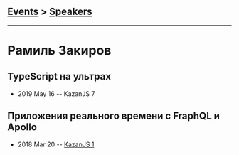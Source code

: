 ## [Events](../README.md) > [Speakers](../speakers.md)
---

# Рамиль Закиров

## TypeScript на ультрах
- 2019 May 16 -- KazanJS 7    
## Приложения реального времени с FraphQL и Apollo
- 2018 Mar 20 -- [KazanJS 1](https://www.youtube.com/watch?v=TemTDPhtAFw)    
